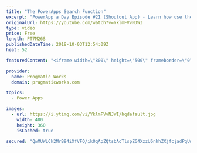 ```yaml
---
title: "The PowerApps Search Function"
excerpt: "PowerApp a Day Episode #21 (Shoutout App) - Learn how use the Search function to run a query against a data source to pull only selective data.   Pragmatic Works Training : https://pragmaticworks.com/training/on-demand-training  Delegatable sources and commands: https://docs.microsoft.com/en-us/powerapps/maker/canvas-apps/delegation-list"
originalUrl: https://youtube.com/watch?v=YklmFVvNJWI
type: video
price: Free
length: PT7M26S
publishedDateTime: 2018-10-03T12:54:09Z
heat: 52

featuredContent: "<iframe width=\"800\" height=\"500\" frameborder=\"0\" src=\"https://www.youtube.com/embed/YklmFVvNJWI\" allow=\"accelerometer; autoplay; encrypted-media; gyroscope; picture-in-picture\" allowfullscreen></iframe>"

provider:
  name: Progmatic Works
  domain: pragmaticworks.com

topics:
  - Power Apps

images:
  - url: https://i.ytimg.com/vi/YklmFVvNJWI/hqdefault.jpg
    width: 480
    height: 360
    isCached: true

secured: "QwMUWLCk2MrB94iXfVFO/ik0qApZQtsbAoTlspZ64XzzU6nhhZXjfcjadPgUwPs3Ahm8pppPtfwMHoxJmJ5Cyf+fE9rH0MtG3Ke3NOEehd1E9VQurFpKcM9vBpIMTxc1UrjAOpyYYL+xSbesp05t8eqzN2dRS2HmFp3sdn3vnp4NIIGILp22FAm9F53M31T8gnsCkC7ub4+RnLbHAoynIPGDRJ3r3PAxgG+Bv2Zp3mjXTqFbdc0aeQCLJVmnezzTydWduYWeK8NZU1NOr4ebSTfqy155t6L1zjbU6Kd5kZclUdGEAmWOx9kGWxvxJpoe2PRGac3EjEIm1rsLN3PJJ4sNLzH+wqoFuZHNTuTadp/SxPMEnJ8LbgHfSjAPtAY4sK0zZjJ0e1D2DceVX4zWjf6/auQXkAnyPqeBOvVLctY=;5h5aMY1XXJ0yjo5SyRNwWw=="
---
```


